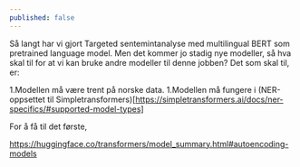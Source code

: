 ```yaml
---
published: false
---
```

Så langt har vi gjort Targeted sentemintanalyse med multilingual BERT som pretrained language model. Men det kommer jo stadig nye modeller, så hva skal til for at vi kan bruke andre modeller til denne jobben? Det som skal til, er:


1.Modellen må være trent på norske data.
1.Modellen må fungere i (NER-oppsettet til Simpletransformers)[https://simpletransformers.ai/docs/ner-specifics/#supported-model-types]

For å få til det første, 

https://huggingface.co/transformers/model_summary.html#autoencoding-models